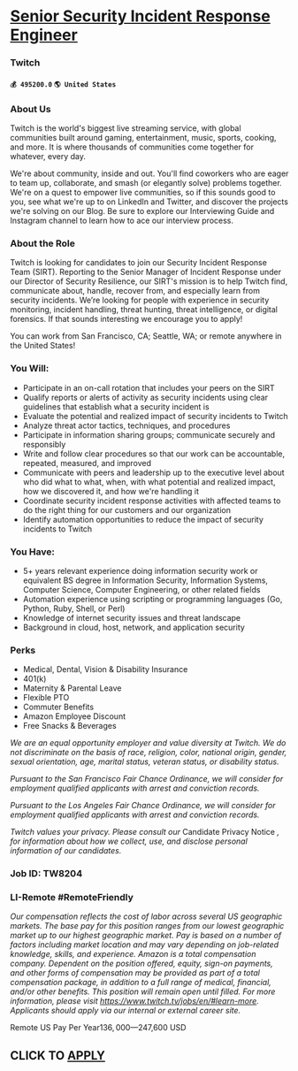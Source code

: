 # [Senior Security Incident Response Engineer](https://www.remotewlb.com/apply/senior-security-incident-response-engineer-86100)  
### Twitch  
#### `💰 495200.0` `🌎 United States`  

### About Us

Twitch is the world's biggest live streaming service, with global communities built around gaming, entertainment, music, sports, cooking, and more. It is where thousands of communities come together for whatever, every day.

We're about community, inside and out. You'll find coworkers who are eager to team up, collaborate, and smash (or elegantly solve) problems together. We're on a quest to empower live communities, so if this sounds good to you, see what we're up to on LinkedIn and Twitter, and discover the projects we're solving on our Blog. Be sure to explore our Interviewing Guide and Instagram channel to learn how to ace our interview process.

### About the Role

Twitch is looking for candidates to join our Security Incident Response Team (SIRT). Reporting to the Senior Manager of Incident Response under our Director of Security Resilience, our SIRT's mission is to help Twitch find, communicate about, handle, recover from, and especially learn from security incidents. We’re looking for people with experience in security monitoring, incident handling, threat hunting, threat intelligence, or digital forensics. If that sounds interesting we encourage you to apply!

You can work from San Francisco, CA; Seattle, WA; or remote anywhere in the United States!

### You Will:

  * Participate in an on-call rotation that includes your peers on the SIRT
  * Qualify reports or alerts of activity as security incidents using clear guidelines that establish what a security incident is
  * Evaluate the potential and realized impact of security incidents to Twitch
  * Analyze threat actor tactics, techniques, and procedures
  * Participate in information sharing groups; communicate securely and responsibly
  * Write and follow clear procedures so that our work can be accountable, repeated, measured, and improved
  * Communicate with peers and leadership up to the executive level about who did what to what, when, with what potential and realized impact, how we discovered it, and how we're handling it
  * Coordinate security incident response activities with affected teams to do the right thing for our customers and our organization
  * Identify automation opportunities to reduce the impact of security incidents to Twitch

### You Have:

  * 5+ years relevant experience doing information security work or equivalent BS degree in Information Security, Information Systems, Computer Science, Computer Engineering, or other related fields
  * Automation experience using scripting or programming languages (Go, Python, Ruby, Shell, or Perl)
  * Knowledge of internet security issues and threat landscape
  * Background in cloud, host, network, and application security

### Perks

  * Medical, Dental, Vision & Disability Insurance
  * 401(k)
  * Maternity & Parental Leave
  * Flexible PTO
  * Commuter Benefits
  * Amazon Employee Discount
  * Free Snacks & Beverages 

_We are an equal opportunity employer and value diversity at Twitch. We do not discriminate on the basis of race, religion, color, national origin, gender, sexual orientation, age, marital status, veteran status, or disability status._

 _Pursuant to the San Francisco Fair Chance Ordinance, we will consider for employment qualified applicants with arrest and conviction records._

 _Pursuant to the Los Angeles Fair Chance Ordinance, we will consider for employment qualified applicants with arrest and conviction records._

 _Twitch values your privacy. Please consult our_ Candidate Privacy Notice _, for information about how we collect, use, and disclose personal information of our candidates._

### Job ID: TW8204

### LI-Remote #RemoteFriendly

 _Our compensation reflects the cost of labor across several US geographic markets. The base pay for this position ranges from our lowest geographic market up to our highest geographic market. Pay is based on a number of factors including market location and may vary depending on job-related knowledge, skills, and experience. Amazon is a total compensation company. Dependent on the position offered, equity, sign-on payments, and other forms of compensation may be provided as part of a total compensation package, in addition to a full range of medical, financial, and/or other benefits. This position will remain open until filled. For more information, please visit https://www.twitch.tv/jobs/en/#learn-more. Applicants should apply via our internal or external career site._

Remote US Pay Per Year$136,000—$247,600 USD  
## CLICK TO [APPLY](https://www.remotewlb.com/apply/senior-security-incident-response-engineer-86100)

